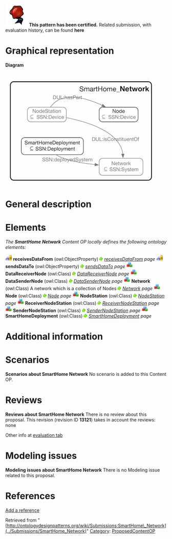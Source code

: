 [![](../images/thumb/b/b5/Certified.png/70px-Certified.png)](../Image/Certified.png "Certified.png") __This pattern has been certified.__
Related submission, with evaluation history, can be found __here__





#  Graphical representation


__Diagram__




[![Image:Network.png](../images/d/d7/Network.png)](../Image/Network.png "Image:Network.png")




#  General description


  




#  Elements


_The __SmartHome Network__ Content OP locally defines the following ontology elements:_



[![ObjectProperty](../images/thumb/c/c3/ObjectProperty.gif/20px-ObjectProperty.gif)](../Image/ObjectProperty.gif "ObjectProperty") __receivesDataFrom__ (owl:ObjectProperty) 
 [![](../images/thumb/8/87/ArrowRight.gif/11px-ArrowRight.gif)](../Image/ArrowRight.gif "ArrowRight.gif") _[receivesDataFrom](../Submissions/SmartHome_Network/receivesDataFrom "Submissions:SmartHome Network/receivesDataFrom") page_
[![ObjectProperty](../images/thumb/c/c3/ObjectProperty.gif/20px-ObjectProperty.gif)](../Image/ObjectProperty.gif "ObjectProperty") __sendsDataTo__ (owl:ObjectProperty) 
 [![](../images/thumb/8/87/ArrowRight.gif/11px-ArrowRight.gif)](../Image/ArrowRight.gif "ArrowRight.gif") _[sendsDataTo](../Submissions/SmartHome_Network/sendsDataTo "Submissions:SmartHome Network/sendsDataTo") page_
[![Class](../images/thumb/2/27/Class.gif/20px-Class.gif)](../Image/Class.gif "Class") __DataReceiverNode__ (owl:Class) 
 [![](../images/thumb/8/87/ArrowRight.gif/11px-ArrowRight.gif)](../Image/ArrowRight.gif "ArrowRight.gif") _[DataReceiverNode](../Submissions/SmartHome_Network/DataReceiverNode "Submissions:SmartHome Network/DataReceiverNode") page_
[![Class](../images/thumb/2/27/Class.gif/20px-Class.gif)](../Image/Class.gif "Class") __DataSenderNode__ (owl:Class) 
 [![](../images/thumb/8/87/ArrowRight.gif/11px-ArrowRight.gif)](../Image/ArrowRight.gif "ArrowRight.gif") _[DataSenderNode](../Submissions/SmartHome_Network/DataSenderNode "Submissions:SmartHome Network/DataSenderNode") page_
[![Class](../images/thumb/2/27/Class.gif/20px-Class.gif)](../Image/Class.gif "Class") __Network__ (owl:Class) A network which is a collection of Nodes 
 [![](../images/thumb/8/87/ArrowRight.gif/11px-ArrowRight.gif)](../Image/ArrowRight.gif "ArrowRight.gif") _[Network](../Submissions/SmartHome_Network/Network "Submissions:SmartHome Network/Network") page_
[![Class](../images/thumb/2/27/Class.gif/20px-Class.gif)](../Image/Class.gif "Class") __Node__ (owl:Class) 
 [![](../images/thumb/8/87/ArrowRight.gif/11px-ArrowRight.gif)](../Image/ArrowRight.gif "ArrowRight.gif") _[Node](../Submissions/SmartHome_Network/Node "Submissions:SmartHome Network/Node") page_
[![Class](../images/thumb/2/27/Class.gif/20px-Class.gif)](../Image/Class.gif "Class") __NodeStation__ (owl:Class) 
 [![](../images/thumb/8/87/ArrowRight.gif/11px-ArrowRight.gif)](../Image/ArrowRight.gif "ArrowRight.gif") _[NodeStation](../Submissions/SmartHome_Network/NodeStation "Submissions:SmartHome Network/NodeStation") page_
[![Class](../images/thumb/2/27/Class.gif/20px-Class.gif)](../Image/Class.gif "Class") __ReceiverNodeStation__ (owl:Class) 
 [![](../images/thumb/8/87/ArrowRight.gif/11px-ArrowRight.gif)](../Image/ArrowRight.gif "ArrowRight.gif") _[ReceiverNodeStation](../Submissions/SmartHome_Network/ReceiverNodeStation "Submissions:SmartHome Network/ReceiverNodeStation") page_
[![Class](../images/thumb/2/27/Class.gif/20px-Class.gif)](../Image/Class.gif "Class") __SenderNodeStation__ (owl:Class) 
 [![](../images/thumb/8/87/ArrowRight.gif/11px-ArrowRight.gif)](../Image/ArrowRight.gif "ArrowRight.gif") _[SenderNodeStation](../Submissions/SmartHome_Network/SenderNodeStation "Submissions:SmartHome Network/SenderNodeStation") page_
[![Class](../images/thumb/2/27/Class.gif/20px-Class.gif)](../Image/Class.gif "Class") __SmartHomeDeployment__ (owl:Class) 
 [![](../images/thumb/8/87/ArrowRight.gif/11px-ArrowRight.gif)](../Image/ArrowRight.gif "ArrowRight.gif") _[SmartHomeDeployment](../Submissions/SmartHome_Network/SmartHomeDeployment "Submissions:SmartHome Network/SmartHomeDeployment") page_
#  Additional information


#  Scenarios



__Scenarios about SmartHome Network__
No scenario is added to this Content OP.




#  Reviews



__Reviews about SmartHome Network__
There is no review about this proposal.
This revision (revision ID __13121__) takes in account the reviews: none


Other info at [evaluation tab](http://ontologydesignpatterns.org/wiki/index.php?title=Submissions:SmartHome_Network&action=evaluation "http://ontologydesignpatterns.org/wiki/index.php?title=Submissions:SmartHome_Network&action=evaluation")




  




#  Modeling issues



__Modeling issues about SmartHome Network__
There is no Modeling issue related to this proposal.




  




#  References


[Add a reference](index.php@title=Odp%253AAdd_reference&subject=Submissions%253ASmartHome+Network.html "http://ontologydesignpatterns.org/wiki/index.php?title=Odp:Add_reference&subject=Submissions%3ASmartHome+Network")


  






Retrieved from "[http://ontologydesignpatterns.org/wiki/Submissions:SmartHome\_Network](../Submissions/SmartHome_Network)"
 [Category](http://ontologydesignpatterns.org/wiki/Special:Categories "Special:Categories"): [ProposedContentOP](../Category/ProposedContentOP "Category:ProposedContentOP")